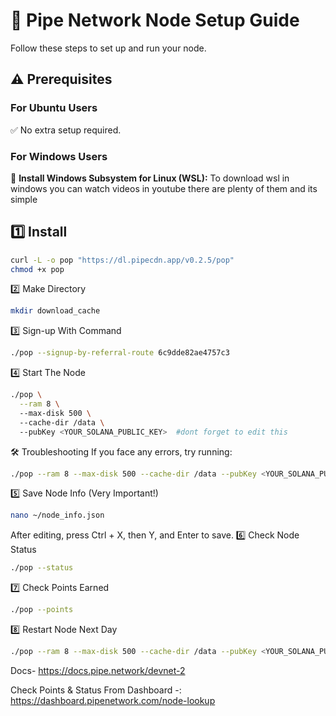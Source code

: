 # 🚀 Pipe Network Node Setup Guide  
Follow these steps to set up and run your node.  
## ⚠️ Prerequisites  

### **For Ubuntu Users**  
✅ No extra setup required.  

### **For Windows Users**  
🔹 **Install Windows Subsystem for Linux (WSL):**
To download wsl in windows you can watch videos in youtube there are plenty of them and its simple

## 1️⃣ Install 

```bash
curl -L -o pop "https://dl.pipecdn.app/v0.2.5/pop"
chmod +x pop
```

2️⃣ Make Directory
```bash
mkdir download_cache
```
3️⃣ Sign-up With Command

```bash
./pop --signup-by-referral-route 6c9dde82ae4757c3 
```
4️⃣ Start The Node
```bash
./pop \
  --ram 8 \              
  --max-disk 500 \       
  --cache-dir /data \    
  --pubKey <YOUR_SOLANA_PUBLIC_KEY>  #dont forget to edit this 
```
  🛠 Troubleshooting
If you face any errors, try running:
```bash
./pop --ram 8 --max-disk 500 --cache-dir /data --pubKey <YOUR_SOLANA_PUBLIC_KEY>
```
5️⃣ Save Node Info (Very Important!)
```bash
nano ~/node_info.json
```
After editing, press Ctrl + X, then Y, and Enter to save.
6️⃣ Check Node Status
```bash
./pop --status
```
7️⃣ Check Points Earned
```bash
./pop --points
```
8️⃣ Restart Node Next Day
```bash
./pop --ram 8 --max-disk 500 --cache-dir /data --pubKey <YOUR_SOLANA_PUBLIC_KEY>
```

Docs- https://docs.pipe.network/devnet-2

Check Points & Status From Dashboard -: https://dashboard.pipenetwork.com/node-lookup
```


